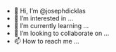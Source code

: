 - 👋 Hi, I’m @josephdicklas
- 👀 I’m interested in ...
- 🌱 I’m currently learning ...
- 💞️ I’m looking to collaborate on ...
- 📫 How to reach me ...

<!---
josephdicklas/josephdicklas is a ✨ special ✨ repository because its `README.md` (this file) appears on your GitHub profile.
You can click the Preview link to take a look at your changes.
--->
